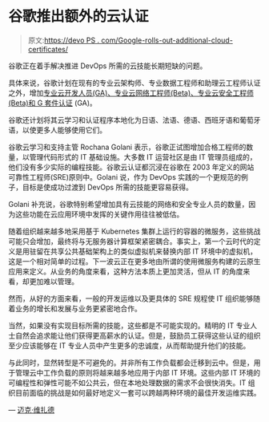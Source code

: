 # 谷歌推出额外的云认证

> 原文:[https://devo PS . com/Google-rolls-out-additional-cloud-certificates/](https://devops.com/google-rolls-out-additional-cloud-certifications/)

谷歌正在着手解决推进 DevOps 所需的云技能长期短缺的问题。

具体来说，谷歌计划在现有的专业云架构师、专业数据工程师和助理云工程师认证之外，增加[专业云开发人员(GA)、专业云网络工程师(Beta)、专业云安全工程师(Beta)和 G 套件认证](https://cloud.google.com/blog/topics/training-certifications/google-cloud-introduces-new-certifications-and-training-to-address-cloud-skills-crisis) (GA)。

谷歌还计划将其云学习和认证程序本地化为日语、法语、德语、西班牙语和葡萄牙语，以使更多人能够使用它们。

谷歌云学习和支持主管 Rochana Golani 表示，谷歌正试图增加合格工程师的数量，以管理代码形式的 IT 基础设施。大多数 IT 运营社区是由 IT 管理员组成的，他们没有多少实际的编程技能。谷歌云认证都沉浸在谷歌在 2003 年定义的网站可靠性工程师(SRE)原则中。Golani 说，作为 DevOps 实践的一个更规范的例子，目标是使成功过渡到 DevOps 所需的技能更容易获得。

Golani 补充说，谷歌特别希望增加具有云技能的网络和安全专业人员的数量，因为这些功能在云应用环境中发挥的关键作用往往被低估。

随着组织越来越多地采用基于 Kubernetes 集群上运行的容器的微服务，这些挑战可能只会增加，最终将与无服务器计算框架紧密耦合。事实上，第一个云时代的定义是用驻留在共享公共基础架构上的类似虚拟机来替换内部 IT 环境中的虚拟机，这是一个相对简单的过程。下一波云正在更多地由所谓的使用微服务构建的云原生应用来定义。从业务的角度来看，这种方法本质上更加灵活，但从 IT 的角度来看，却更加难以管理。

然而，从好的方面来看，一般的开发运维以及更具体的 SRE 规程使 IT 组织能够随着业务的增长和发展与业务更紧密地合作。

当然，如果没有实现目标所需的技能，这些都是不可能实现的。精明的 IT 专业人士自然会追求能让他们获得更高薪水的认证。但是，鼓励员工获得这些认证的组织至少应该能够在 IT 专业人员中产生更多的忠诚度，从而帮助提升他们的技能。

与此同时，显然转型是不可避免的。并非所有工作负载都会迁移到云中。但是，用于管理云中工作负载的原则将越来越多地应用于内部 IT 环境。这些内部 IT 环境的可编程性和弹性可能不如公共云，但在本地处理数据的需求不会很快消失。IT 组织目前面临的挑战是如何最好地定义一套可以跨越两种环境的最佳开发运维实践。

— [迈克·维扎德](https://devops.com/author/mike-vizard/)